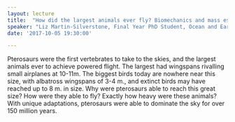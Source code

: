 ```yaml
---
layout: lecture
title:  "How did the largest animals ever fly? Biomechanics and mass estimation in pterosaurs"
speaker: "Liz Martin-Silverstone, Final Year PhD Student, Ocean and Earth Science, University of Southampton"
date: '2017-10-05 19:30:00'

---
```

Pterosaurs were the first vertebrates to take to the skies, and the largest animals ever to achieve powered flight. The largest had wingspans rivalling small airplanes at 10-11m. The biggest birds today are nowhere near this size, with albatross wingspans of 3-4 m., and extinct birds may have reached up to 8 m. in size. Why were pterosaurs able to reach this great size? How were they able to fly? Exactly how heavy were these animals? With unique adaptations, pterosaurs were able to dominate the sky for over 150 million years.